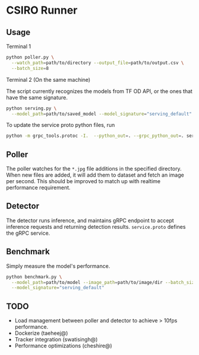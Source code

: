 # CSIRO Runner

## Usage

Terminal 1

```sh
python poller.py \
  --watch_path=path/to/directory --output_file=path/to/output.csv \
  --batch_size=8
```

Terminal 2 (On the same machine)

The script currently recognizes the models from TF OD API, or the ones that
have the same signature.

```sh
python serving.py \
  --model_path=path/to/saved_model --model_signature="serving_default"
```

To update the service proto python files, run

```sh
python -m grpc_tools.protoc -I.  --python_out=. --grpc_python_out=. service.proto
```

## Poller

The poller watches for the `*.jpg` file additions in the specified directory.
When new files are added, it will add them to dataset and fetch an image per
second. This should be improved to match up with realtime performance
requirement.

## Detector

The detector runs inference, and maintains gRPC endpoint to accept inference
requests and returning detection results. `service.proto` defines the gRPC
service.

## Benchmark

Simply measure the model's performance.

```sh
python benchmark.py \
  --model_path=path/to/model --image_path=path/to/image/dir --batch_size=1 \
  --model_signature="serving_default"
```

## TODO

*   Load management between poller and detector to achieve > 10fps performance.
*   Dockerize (taeheej@)
*   Tracker integration (swatisingh@)
*   Performance optimizations (cheshire@)
